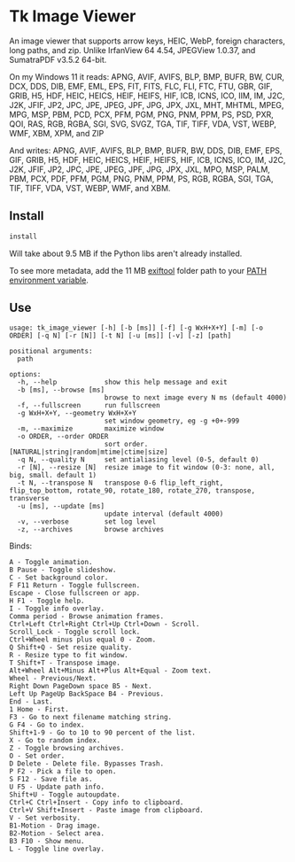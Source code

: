 # Tk Image Viewer

An image viewer that supports arrow keys, HEIC, WebP, foreign characters, long paths, and zip. Unlike IrfanView 64 4.54, JPEGView 1.0.37, and SumatraPDF v3.5.2 64-bit.

On my Windows 11 it reads: APNG, AVIF, AVIFS, BLP, BMP, BUFR, BW, CUR, DCX, DDS, DIB, EMF, EML, EPS, FIT, FITS, FLC, FLI, FTC, FTU, GBR, GIF, GRIB, H5, HDF, HEIC, HEICS, HEIF, HEIFS, HIF, ICB, ICNS, ICO, IIM, IM, J2C, J2K, JFIF, JP2, JPC, JPE, JPEG, JPF, JPG, JPX, JXL, MHT, MHTML, MPEG, MPG, MSP, PBM, PCD, PCX, PFM, PGM, PNG, PNM, PPM, PS, PSD, PXR, QOI, RAS, RGB, RGBA, SGI, SVG, SVGZ, TGA, TIF, TIFF, VDA, VST, WEBP, WMF, XBM, XPM, and ZIP

And writes: APNG, AVIF, AVIFS, BLP, BMP, BUFR, BW, DDS, DIB, EMF, EPS, GIF, GRIB, H5, HDF, HEIC, HEICS, HEIF, HEIFS, HIF, ICB, ICNS, ICO, IM, J2C, J2K, JFIF, JP2, JPC, JPE, JPEG, JPF, JPG, JPX, JXL, MPO, MSP, PALM, PBM, PCX, PDF, PFM, PGM, PNG, PNM, PPM, PS, RGB, RGBA, SGI, TGA, TIF, TIFF, VDA, VST, WEBP, WMF, and XBM.

## Install

```cmd
install
```

Will take about 9.5 MB if the Python libs aren't already installed.

To see more metadata, add the 11 MB [exiftool](https://exiftool.org/) folder path to your [PATH environment variable](https://www3.ntu.edu.sg/home/ehchua/programming/howto/Environment_Variables.html).

## Use

```pre
usage: tk_image_viewer [-h] [-b [ms]] [-f] [-g WxH+X+Y] [-m] [-o ORDER] [-q N] [-r [N]] [-t N] [-u [ms]] [-v] [-z] [path]

positional arguments:
  path

options:
  -h, --help            show this help message and exit
  -b [ms], --browse [ms]
                        browse to next image every N ms (default 4000)
  -f, --fullscreen      run fullscreen
  -g WxH+X+Y, --geometry WxH+X+Y
                        set window geometry, eg -g +0+-999
  -m, --maximize        maximize window
  -o ORDER, --order ORDER
                        sort order. [NATURAL|string|random|mtime|ctime|size]
  -q N, --quality N     set antialiasing level (0-5, default 0)
  -r [N], --resize [N]  resize image to fit window (0-3: none, all, big, small. default 1)
  -t N, --transpose N   transpose 0-6 flip_left_right, flip_top_bottom, rotate_90, rotate_180, rotate_270, transpose, transverse
  -u [ms], --update [ms]
                        update interval (default 4000)
  -v, --verbose         set log level
  -z, --archives        browse archives
```

Binds:

```pre
A - Toggle animation.
B Pause - Toggle slideshow.
C - Set background color.
F F11 Return - Toggle fullscreen.
Escape - Close fullscreen or app.
H F1 - Toggle help.
I - Toggle info overlay.
Comma period - Browse animation frames.
Ctrl+Left Ctrl+Right Ctrl+Up Ctrl+Down - Scroll.
Scroll_Lock - Toggle scroll lock.
Ctrl+Wheel minus plus equal 0 - Zoom.
Q Shift+Q - Set resize quality.
R - Resize type to fit window.
T Shift+T - Transpose image.
Alt+Wheel Alt+Minus Alt+Plus Alt+Equal - Zoom text.
Wheel - Previous/Next.
Right Down PageDown space B5 - Next.
Left Up PageUp BackSpace B4 - Previous.
End - Last.
1 Home - First.
F3 - Go to next filename matching string.
G F4 - Go to index.
Shift+1-9 - Go to 10 to 90 percent of the list.
X - Go to random index.
Z - Toggle browsing archives.
O - Set order.
D Delete - Delete file. Bypasses Trash.
P F2 - Pick a file to open.
S F12 - Save file as.
U F5 - Update path info.
Shift+U - Toggle autoupdate.
Ctrl+C Ctrl+Insert - Copy info to clipboard.
Ctrl+V Shift+Insert - Paste image from clipboard.
V - Set verbosity.
B1-Motion - Drag image.
B2-Motion - Select area.
B3 F10 - Show menu.
L - Toggle line overlay.
```
